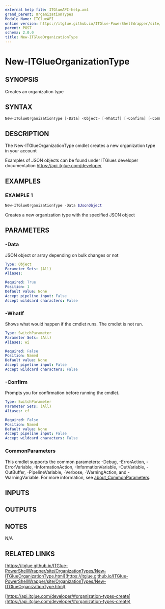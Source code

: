 ```yaml
---
external help file: ITGlueAPI-help.xml
grand_parent: OrganizationTypes
Module Name: ITGlueAPI
online version: https://itglue.github.io/ITGlue-PowerShellWrapper/site/OrganizationTypes/New-ITGlueOrganizationType.html
parent: POST
schema: 2.0.0
title: New-ITGlueOrganizationType
---
```


# New-ITGlueOrganizationType

## SYNOPSIS
Creates an organization type

## SYNTAX

```powershell
New-ITGlueOrganizationType [-Data] <Object> [-WhatIf] [-Confirm] [<CommonParameters>]
```

## DESCRIPTION
The New-ITGlueOrganizationType cmdlet creates a new organization type
in your account

Examples of JSON objects can be found under ITGlues developer documentation
    https://api.itglue.com/developer

## EXAMPLES

### EXAMPLE 1
```powershell
New-ITGlueOrganizationType -Data $JsonObject
```

Creates a new organization type with the specified JSON object

## PARAMETERS

### -Data
JSON object or array depending on bulk changes or not

```yaml
Type: Object
Parameter Sets: (All)
Aliases:

Required: True
Position: 1
Default value: None
Accept pipeline input: False
Accept wildcard characters: False
```

### -WhatIf
Shows what would happen if the cmdlet runs.
The cmdlet is not run.

```yaml
Type: SwitchParameter
Parameter Sets: (All)
Aliases: wi

Required: False
Position: Named
Default value: None
Accept pipeline input: False
Accept wildcard characters: False
```

### -Confirm
Prompts you for confirmation before running the cmdlet.

```yaml
Type: SwitchParameter
Parameter Sets: (All)
Aliases: cf

Required: False
Position: Named
Default value: None
Accept pipeline input: False
Accept wildcard characters: False
```

### CommonParameters
This cmdlet supports the common parameters: -Debug, -ErrorAction, -ErrorVariable, -InformationAction, -InformationVariable, -OutVariable, -OutBuffer, -PipelineVariable, -Verbose, -WarningAction, and -WarningVariable. For more information, see [about_CommonParameters](http://go.microsoft.com/fwlink/?LinkID=113216).

## INPUTS

## OUTPUTS

## NOTES
N/A

## RELATED LINKS

[https://itglue.github.io/ITGlue-PowerShellWrapper/site/OrganizationTypes/New-ITGlueOrganizationType.html](https://itglue.github.io/ITGlue-PowerShellWrapper/site/OrganizationTypes/New-ITGlueOrganizationType.html)

[https://api.itglue.com/developer/#organization-types-create](https://api.itglue.com/developer/#organization-types-create)

